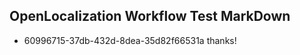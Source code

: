 ## OpenLocalization Workflow Test MarkDown
* 60996715-37db-432d-8dea-35d82f66531a thanks!

<!--HONumber=Aug16_HO4-->


